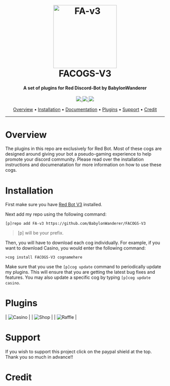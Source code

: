 <h1 align="center">
  <br>
  <a href="https://github.com/Babylonwanderer/FACOGS-V3/"><img src="http://www.forbiddenangels.net/images/fleetlogo.png" alt="FA-v3" width="200"></a>
  <br>
  FACOGS-V3
  <br>
</h1>

<h4 align="center">A set of plugins for Red Discord-Bot by BabylonWanderer</h4>

<p align="center">
  <a href="https://paypal.me/BabylonWandeer">
    <img src="https://img.shields.io/badge/paypal-donate-red.svg">
  </a>
  <a href="https://www.python.org/downloads/release/python-366/"><img src="https://img.shields.io/badge/Made%20With-Python%203.6-blue.svg?style=for-the-badge">
</a>
  <a href="https://github.com/Cog-Creators/Red-DiscordBot">
      <img src="https://img.shields.io/badge/Discord-Red%20Bot-red.svg">
  </a>
</p>

<p align="center">
  <a href="#overview">Overview</a> •
  <a href="#installation">Installation</a> •
  <a href="#documenation">Documentation</a> •
  <a href="#plugins">Plugins</a> •
  <a href="#support">Support</a> •
  <a href="#credit">Credit</a>
</p>

---
# Overview
The plugins in this repo are exclusively for Red Bot. Most of these cogs are designed around giving your bot a pseudo-gaming experience to help promote your discord community. Please read over the installation instructions and documenatation for more information on how to use these cogs.

# Installation
First make sure you have [Red Bot V3](https://github.com/Cog-Creators/Red-DiscordBot/tree/V3/develop) installed.

Next add my repo using the following command:  

`[p]repo add FA-v3 https://github.com/BabylonWanderer/FACOGS-V3`    

> [p] will be your prefix.

Then, you will have to download each cog individually. For example, if you want to download Casino, you would enter the following command:

`>cog install FACOGS-V3 cognamehere`

Make sure that you use the `[p]cog update` command to periodically update my plugins. This will ensure that you are getting the latest bug fixes and features. You may also update a specific cog by typing `[p]cog update casino`.


# Plugins

| ![Casino](https://i.imgur.com/vkpfJug.png)                                              |
| ![Shop](https://cdn3.iconfinder.com/data/icons/shopping-icons-14/128/17_Store-128.png)  |
| ![Raffle](https://i.imgur.com/nFEY62O.png)                                              |

# Support

If you wish to support this project click on the paypal shield at the top. Thank you so much in advance!! 

# Credit

